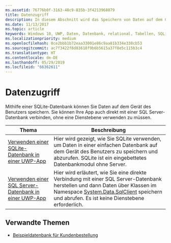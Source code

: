 ```yaml
---
ms.assetid: 76776b0f-3163-48c9-835b-3f4213968079
title: Datenzugriff
description: In diesem Abschnitt wird das Speichern von Daten auf dem Gerät in einer privaten Datenbank und die Verwendung der objektrelationalen Zuordnung in UWP-Apps (Universelle Windows-Plattform) erläutert.
ms.date: 11/13/2017
ms.topic: article
keywords: Windows 10, UWP, Daten, Datenbank, relational, Tabellen, SQLite
ms.localizationpriority: medium
ms.openlocfilehash: 8ce2bbb1b72eaa33001e86c9aa81b334e338cb53
ms.sourcegitcommit: ac7f3422f8d83618f9b6b5615a37f8e5c115b3c4
ms.translationtype: HT
ms.contentlocale: de-DE
ms.lasthandoff: 05/29/2019
ms.locfileid: "66362611"
---
```

# <a name="data-access"></a>Datenzugriff

Mithilfe einer SQLite-Datenbank können Sie Daten auf dem Gerät des Benutzers speichern. Sie können Ihre App auch direkt mit einer SQL Server-Datenbank verbinden, ohne eine Dienstebene verwenden zu müssen.

| Thema | Beschreibung|
|-------|------------|
| [Verwenden einer SQLite-Datenbank in einer UWP-App](sqlite-databases.md) | Hier wird gezeigt, wie Sie SQLite verwenden, um Daten in einer einfachen Datenbank auf dem Gerät des Benutzers zu speichern und abzurufen. SQLite ist ein eingebettetes Datenbankmodul ohne Server. |
| [Verwenden einer SQL Server-Datenbank in einer UWP-App](sql-server-databases.md) | Hier wird erläutert, wie Sie eine direkte Verbindung mit einer SQL Server-Datenbank herstellen und dann Daten über Klassen im Namespace [System.Data.SqlClient](https://docs.microsoft.com/dotnet/api/system.data.sqlclient?redirectedfrom=MSDN) speichern und abrufen. Es ist keine Dienstebene erforderlich. |

## <a name="related-topics"></a>Verwandte Themen

* [Beispieldatenbank für Kundenbestellung](https://github.com/Microsoft/Windows-appsample-customers-orders-database)
